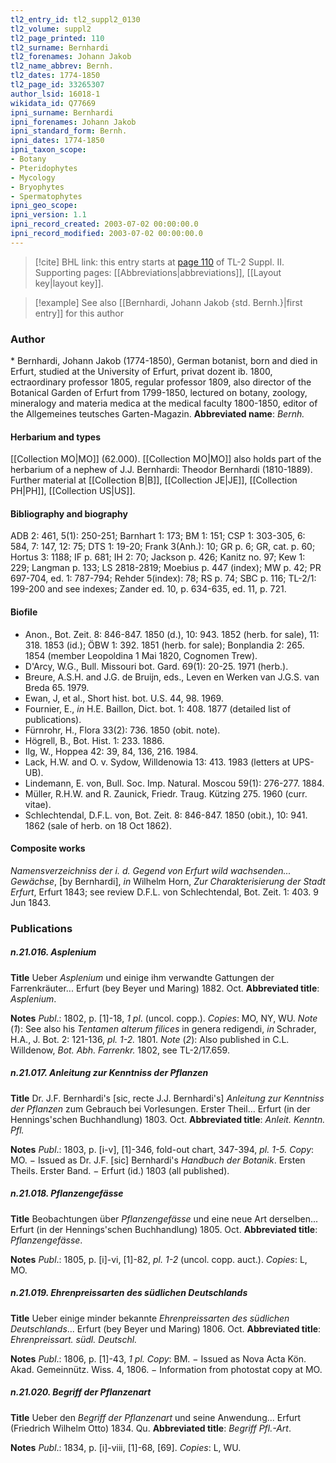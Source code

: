 ```yaml
---
tl2_entry_id: tl2_suppl2_0130
tl2_volume: suppl2
tl2_page_printed: 110
tl2_surname: Bernhardi
tl2_forenames: Johann Jakob
tl2_name_abbrev: Bernh.
tl2_dates: 1774-1850
tl2_page_id: 33265307
author_lsid: 16018-1
wikidata_id: Q77669
ipni_surname: Bernhardi
ipni_forenames: Johann Jakob
ipni_standard_form: Bernh.
ipni_dates: 1774-1850
ipni_taxon_scope: 
- Botany
- Pteridophytes
- Mycology
- Bryophytes
- Spermatophytes
ipni_geo_scope: 
ipni_version: 1.1
ipni_record_created: 2003-07-02 00:00:00.0
ipni_record_modified: 2003-07-02 00:00:00.0
---
```



> [!cite] BHL link: this entry starts at [page 110](https://www.biodiversitylibrary.org/page/33265307) of TL-2 Suppl. II.
> Supporting pages: [[Abbreviations|abbreviations]], [[Layout key|layout key]].

> [!example] See also [[Bernhardi, Johann Jakob {std. Bernh.}|first entry]] for this author

### Author

\* Bernhardi, Johann Jakob (1774-1850), German botanist, born and died in Erfurt, studied at the University of Erfurt, privat dozent ib. 1800, ectraordinary professor 1805, regular professor 1809, also director of the Botanical Garden of Erfurt from 1799-1850, lectured on botany, zoology, mineralogy and materia medica at the medical faculty 1800-1850, editor of the Allgemeines teutsches Garten-Magazin. 
**Abbreviated name**: *Bernh.*

#### Herbarium and types

[[Collection MO|MO]] (62.000). [[Collection MO|MO]] also holds part of the herbarium of a nephew of J.J. Bernhardi: Theodor Bernhardi (1810-1889). Further material at [[Collection B|B]], [[Collection JE|JE]], [[Collection PH|PH]], [[Collection US|US]].

#### Bibliography and biography

ADB 2: 461, 5(1): 250-251; Barnhart 1: 173; BM 1: 151; CSP 1: 303-305, 6: 584, 7: 147, 12: 75; DTS 1: 19-20; Frank 3(Anh.): 10; GR p. 6; GR, cat. p. 60; Hortus 3: 1188; IF p. 681; IH 2: 70; Jackson p. 426; Kanitz no. 97; Kew 1: 229; Langman p. 133; LS 2818-2819; Moebius p. 447 (index); MW p. 42; PR 697-704, ed. 1: 787-794; Rehder 5(index): 78; RS p. 74; SBC p. 116; TL-2/1: 199-200 and see indexes; Zander ed. 10, p. 634-635, ed. 11, p. 721.

#### Biofile

- Anon., Bot. Zeit. 8: 846-847. 1850 (d.), 10: 943. 1852 (herb. for sale), 11: 318. 1853 (id.); ÖBW 1: 392. 1851 (herb. for sale); Bonplandia 2: 265. 1854 (member Leopoldina 1 Mai 1820, Cognomen Trew).
- D'Arcy, W.G., Bull. Missouri bot. Gard. 69(1): 20-25. 1971 (herb.).
- Breure, A.S.H. and J.G. de Bruijn, eds., Leven en Werken van J.G.S. van Breda 65. 1979.
- Ewan, J, et al., Short hist. bot. U.S. 44, 98. 1969.
- Fournier, E., *in* H.E. Baillon, Dict. bot. 1: 408. 1877 (detailed list of publications).
- Fürnrohr, H., Flora 33(2): 736. 1850 (obit. note).
- Högrell, B., Bot. Hist. 1: 233. 1886.
- Ilg, W., Hoppea 42: 39, 84, 136, 216. 1984.
- Lack, H.W. and O. v. Sydow, Willdenowia 13: 413. 1983 (letters at UPS-UB).
- Lindemann, E. von, Bull. Soc. Imp. Natural. Moscou 59(1): 276-277. 1884.
- Müller, R.H.W. and R. Zaunick, Friedr. Traug. Kützing 275. 1960 (curr. vitae).
- Schlechtendal, D.F.L. von, Bot. Zeit. 8: 846-847. 1850 (obit.), 10: 941. 1862 (sale of herb. on 18 Oct 1862).

#### Composite works

*Namensverzeichniss der i. d. Gegend von Erfurt wild wachsenden... Gewächse*, \[by Bernhardi\], *in* Wilhelm Horn, *Zur Charakterisierung der Stadt Erfurt*, Erfurt 1843; see review D.F.L. von Schlechtendal, Bot. Zeit. 1: 403. 9 Jun 1843.

### Publications

##### n.21.016. Asplenium

**Title**
Ueber *Asplenium* und einige ihm verwandte Gattungen der Farrenkräuter... Erfurt (bey Beyer und Maring) 1882. Oct.
**Abbreviated title**: *Asplenium*.

**Notes**
*Publ*.: 1802, p. \[1\]-18, *1 pl*. (uncol. copp.). *Copies*: MO, NY, WU.
*Note* (*1*): See also his *Tentamen alterum filices* in genera redigendi, *in* Schrader, H.A., J. Bot. 2: 121-136, *pl. 1-2.* 1801.
*Note* (*2*): Also published in C.L. Willdenow, *Bot. Abh. Farrenkr.* 1802, see TL-2/17.659.

##### n.21.017. Anleitung zur Kenntniss der Pflanzen

**Title**
Dr. J.F. Bernhardi's \[sic, recte J.J. Bernhardi's\] *Anleitung zur Kenntniss der Pflanzen* zum Gebrauch bei Vorlesungen. Erster Theil... Erfurt (in der Hennings'schen Buchhandlung) 1803. Oct.
**Abbreviated title**: *Anleit. Kenntn. Pfl.*

**Notes**
*Publ*.: 1803, p. \[i-v\], \[1\]-346, fold-out chart, 347-394, *pl. 1-5.* *Copy*: MO. − Issued as Dr. J.F. \[sic\] Bernhardi's *Handbuch der Botanik*. Ersten Theils. Erster Band. − Erfurt (id.) 1803 (all published).

##### n.21.018. Pflanzengefässe

**Title**
Beobachtungen über *Pflanzengefässe* und eine neue Art derselben... Erfurt (in der Hennings'schen Buchhandlung) 1805. Oct.
**Abbreviated title**: *Pflanzengefässe*.

**Notes**
*Publ*.: 1805, p. \[i\]-vi, \[1\]-82, *pl. 1-2* (uncol. copp. auct.). *Copies*: L, MO.

##### n.21.019. Ehrenpreissarten des südlichen Deutschlands

**Title**
Ueber einige minder bekannte *Ehrenpreissarten des südlichen Deutschlands*... Erfurt (bey Beyer und Maring) 1806. Oct.
**Abbreviated title**: *Ehrenpreissart. südl. Deutschl.*

**Notes**
*Publ*.: 1806, p. \[1\]-43, *1 pl. Copy*: BM. − Issued as Nova Acta Kön. Akad. Gemeinnütz. Wiss. 4, 1806. − Information from photostat copy at MO.

##### n.21.020. Begriff der Pflanzenart

**Title**
Ueber den *Begriff der Pflanzenart* und seine Anwendung... Erfurt (Friedrich Wilhelm Otto) 1834. Qu.
**Abbreviated title**: *Begriff Pfl.-Art*.

**Notes**
*Publ*.: 1834, p. \[i\]-viii, \[1\]-68, \[69\]. *Copies*: L, WU.

